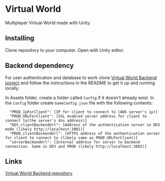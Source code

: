 # Virtual World

Multiplayer Virtual World made with Unity.

## Installing
Clone repository to your computer. Open with Unity editor.

## Backend dependency
For user authentication and database to work clone [Virtual World Backend project](https://github.com/Pelinrakennusryhma/Virtual-World-Backend) and follow the instructions in the README to get it up and running locally.

In Assets folder, create a folder called `Config` if it doesn't already exist. In the `Config` folder create `GameConfig.json` file with the following contents:
```
  "PROD_IpForClient": [IP for client to connect to (AWS server's ip)]
  "PROD_URLForClient": [SSL enabled server address for client to connect to(the server's dns address)]
  "DEV_clientBackendUrl": [Address of the authentication server in DEV mode (likely http://localhost:3001)]
  "PROD_clientBackendUrl": [HTTPS address of the authentication server for client to connect to (likely same as PROD_URLForClient)]
  "serverBackendUrl": [Internal address for server to backend connection. Same in DEV and PROD (likely http://localhost:3002)]
```

## Links
[Virtual World Backend repository](https://github.com/Pelinrakennusryhma/Virtual-World-Backend)
